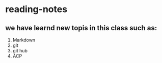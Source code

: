 # reading-notes

## we have learnd new topis in this class such as:

1. Markdown
2. git 
3. git hub
4. ACP
